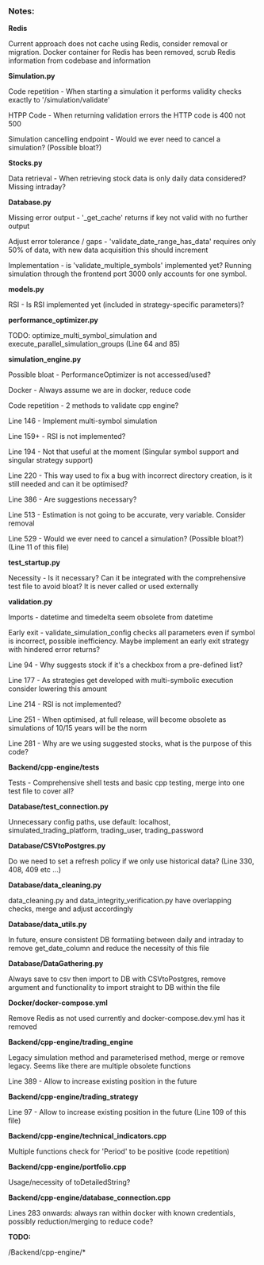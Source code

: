 ### Notes:

**Redis**

Current approach does not cache using Redis, consider removal or migration. Docker container for Redis has been removed, scrub Redis information from codebase and information

**Simulation.py**

Code repetition - When starting a simulation it performs validity checks exactly to '/simulation/validate'

HTPP Code - When returning validation errors the HTTP code is 400 not 500

Simulation cancelling endpoint - Would we ever need to cancel a simulation? (Possible bloat?)

**Stocks.py**

Data retrieval - When retrieving stock data is only daily data considered? Missing intraday?

**Database.py**

Missing error output - '_get_cache' returns if key not valid with no further output

Adjust error tolerance / gaps - 'validate_date_range_has_data' requires only 50% of data, with new data acquisition this should increment

Implementation - is 'validate_multiple_symbols' implemented yet? Running simulation through the frontend port 3000 only accounts for one symbol.

**models.py**

RSI - Is RSI implemented yet (included in strategy-specific parameters)?

**performance_optimizer.py**

TODO: optimize_multi_symbol_simulation and execute_parallel_simulation_groups (Line 64 and 85)

**simulation_engine.py**

Possible bloat - PerformanceOptimizer is not accessed/used?

Docker - Always assume we are in docker, reduce code

Code repetition - 2 methods to validate cpp engine?

Line 146 - Implement multi-symbol simulation

Line 159+ - RSI is not implemented?

Line 194 - Not that useful at the moment (Singular symbol support and singular strategy support)

Line 220 - This way used to fix a bug with incorrect directory creation, is it still needed and can it be optimised?

Line 386 - Are suggestions necessary?

Line 513 - Estimation is not going to be accurate, very variable. Consider removal

Line 529 - Would we ever need to cancel a simulation? (Possible bloat?) (Line 11 of this file)

**test_startup.py**

Necessity - Is it necessary? Can it be integrated with the comprehensive test file to avoid bloat? It is never called or used externally

**validation.py**

Imports - datetime and timedelta seem obsolete from datetime

Early exit - validate_simulation_config checks all parameters even if symbol is incorrect, possible inefficiency. Maybe implement an early exit strategy with hindered error returns?

Line 94 - Why suggests stock if it's a checkbox from a pre-defined list?

Line 177 - As strategies get developed with multi-symbolic execution consider lowering this amount

Line 214 - RSI is not implemented?

Line 251 - When optimised, at full release, will become obsolete as simulations of 10/15 years will be the norm

Line 281 - Why are we using suggested stocks, what is the purpose of this code?

**Backend/cpp-engine/tests**

Tests - Comprehensive shell tests and basic cpp testing, merge into one test file to cover all?

**Database/test_connection.py**

Unnecessary config paths, use default: localhost, simulated_trading_platform, trading_user, trading_password

**Database/CSVtoPostgres.py**

Do we need to set a refresh policy if we only use historical data? (Line 330, 408, 409 etc ...)

**Database/data_cleaning.py**

data_cleaning.py and data_integrity_verification.py have overlapping checks, merge and adjust accordingly

**Database/data_utils.py**

In future, ensure consistent DB formatiing between daily and intraday to remove get_date_column and reduce the necessity of this file

**Database/DataGathering.py**

Always save to csv then import to DB with CSVtoPostgres, remove argument and functionality to import straight to DB within the file

**Docker/docker-compose.yml**

Remove Redis as not used currently and docker-compose.dev.yml has it removed

**Backend/cpp-engine/trading_engine**

Legacy simulation method and parameterised method, merge or remove legacy. Seems like there are multiple obsolete functions

Line 389 - Allow to increase existing position in the future

**Backend/cpp-engine/trading_strategy**

Line 97 - Allow to increase existing position in the future (Line 109 of this file)

**Backend/cpp-engine/technical_indicators.cpp**

Multiple functions check for 'Period' to be positive (code repetition)

**Backend/cpp-engine/portfolio.cpp**

Usage/necessity of toDetailedString?

**Backend/cpp-engine/database_connection.cpp**

Lines 283 onwards: always ran within docker with known credentials, possibly reduction/merging to reduce code?


**TODO:**

/Backend/cpp-engine/*
